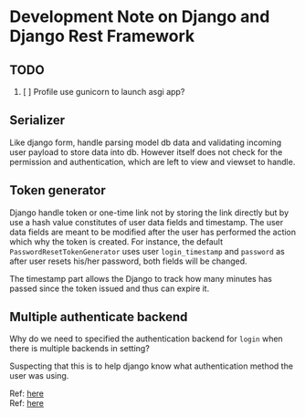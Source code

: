 # Development Note on Django and Django Rest Framework

## TODO

1. [ ] Profile use gunicorn to launch asgi app?

## Serializer

Like django form, handle parsing model db data and
validating incoming user payload to store data into db. However
itself does not check for the permission and authentication,
which are left to view and viewset to handle.

## Token generator

Django handle token or one-time link not by storing the link directly but
by use a hash value constitutes of user data fields and timestamp. The user
data fields are meant to be modified after the user has performed the action
which why the token is created. For instance, the default `PasswordResetTokenGenerator`
uses user `login_timestamp` and `password` as after user resets his/her password,
both fields will be changed. 

The timestamp part allows the Django to track how many minutes has passed
since the token issued and thus can expire it.

## Multiple authenticate backend 

Why do we need to specified the authentication backend for `login` 
when there is multiple backends in setting?  

Suspecting that this is to help django know what authentication method
the user was using.

Ref: [here](https://docs.djangoproject.com/en/3.1/topics/auth/default/#selecting-the-authentication-backend)  
Ref: [here](https://stackoverflow.com/questions/64235399/django-why-do-i-need-to-specify-the-user-backend-when-logging-in-with-a-custom)